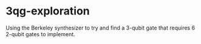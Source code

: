 # 3qg-exploration
Using the Berkeley synthesizer to try and find a 3-qubit gate that requires 6 2-qubit gates to implement.
